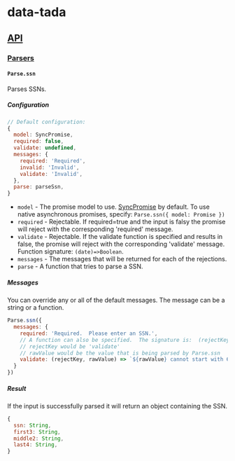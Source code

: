 # data-tada

## [API](api.md)

### [Parsers](api.parse.md)

#### `Parse.ssn`

Parses SSNs.

##### Configuration
```js
// Default configuration:
{
  model: SyncPromise,
  required: false,
  validate: undefined,
  messages: {
    required: 'Required',
    invalid: 'Invalid',
    validate: 'Invalid',
  },
  parse: parseSsn,
}
```

- `model` - The promise model to use.  [SyncPromise](api.sync-promise.md) by default.  To use native asynchronous promises, specify: `Parse.ssn({ model: Promise })`
- `required` - Rejectable.  If required=true and the input is falsy the promise will reject with the corresponding 'required' message.
- `validate` - Rejectable.  If the validate function is specified and results in false, the promise will reject with the corresponding 'validate' message.  Function signature: `(date)=>Boolean`.
- `messages` - The messages that will be returned for each of the rejections.
- `parse` - A function that tries to parse a SSN.

##### Messages
You can override any or all of the default messages.  The message can be a string or a function.
```js
Parse.ssn({
  messages: {
    required: 'Required.  Please enter an SSN.',
    // A function can also be specified.  The signature is:  (rejectKey, rawValue) => Any
    // rejectKey would be 'validate'
    // rawValue would be the value that is being parsed by Parse.ssn
    validate: (rejectKey, rawValue) => `${rawValue} cannot start with 666.`
  }
})
```

##### Result
If the input is successfully parsed it will return an object containing the SSN.
```js
{
  ssn: String,
  first3: String,
  middle2: String,
  last4: String,
}
```
